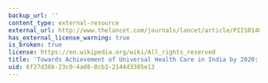 ```yaml
---
backup_url: ''
content_type: external-resource
external_url: http://www.thelancet.com/journals/lancet/article/PIIS0140-6736(10)61960-5/
has_external_license_warning: true
is_broken: true
license: https://en.wikipedia.org/wiki/All_rights_reserved
title: 'Towards Achievement of Universal Health Care in India by 2020: A Call to Action'
uid: 6f27d36b-23c0-4ad8-8cb3-2144d3305e13
---
```

